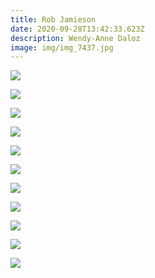 ```yaml
---
title: Rob Jamieson
date: 2020-09-28T13:42:33.623Z
description: Wendy-Anne Daloz
image: img/img_7437.jpg
---
```

![](img/img_7438.jpg)

![](img/img_7427.jpg)

![](img/img_7421.jpg)

![](img/img_7439.jpg)

![](img/img_7436.jpg)

![](img/img_7435.jpg)

![](img/img_7444.jpg)

![](img/img_7440.jpg)

![](img/img_7441.jpg)

![](img/img_7442.jpg)

![](img/img_7443.jpg)